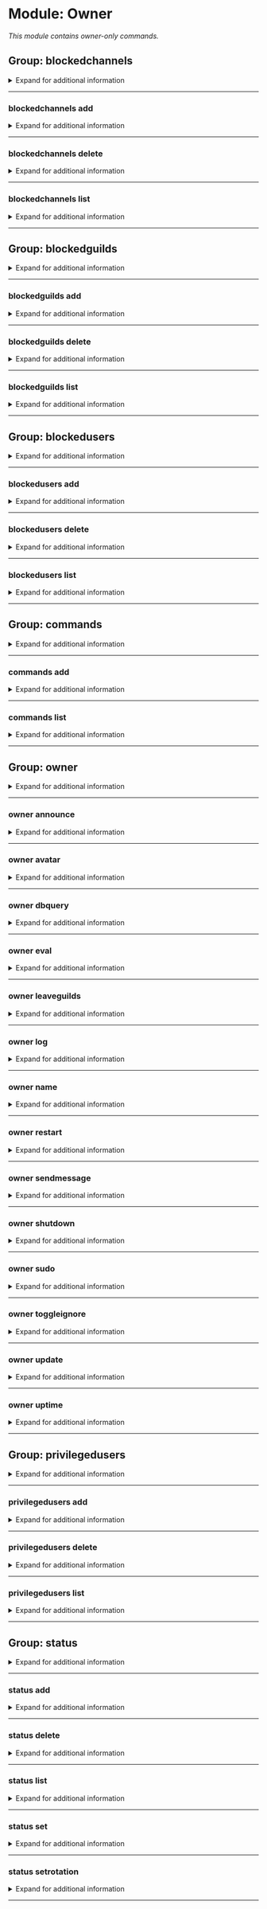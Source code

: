 # Module: Owner
*This module contains owner-only commands.*


## Group: blockedchannels
<details><summary markdown='span'>Expand for additional information</summary><p>

*Hidden.*

*Blocked channels control commands.*

**Aliases:**
`bc, blockedc, blockchannel, bchannels, bchannel, bchn`
**Privileged users only.**


**Overload 3:**
*None*
**Overload 2:**
- [`channel...`]: *Entities to block*
**Overload 1:**
- [`string`]: *Reason for the action*
- [`channel...`]: *Entities to block*
**Overload 0:**
- [`channel`]: *Entities to block*
- [`string...`]: *Reason for the action*
**Examples:**

```xml
!blockedchannels
!blockedchannels #my-text-channel
```
</p></details>

---

### blockedchannels add
<details><summary markdown='span'>Expand for additional information</summary><p>

*Blocks channels from interacting with the bot.*

**Aliases:**
`register, reg, a, +, +=, <<, <, <-, <=`
**Privileged users only.**


**Overload 2:**
- [`channel...`]: *Entities to block*
**Overload 1:**
- [`string`]: *Reason for the action*
- [`channel...`]: *Entities to block*
**Overload 0:**
- [`channel`]: *Entities to block*
- [`string...`]: *Reason for the action*
**Examples:**

```xml
!blockedchannels add #my-text-channel
!blockedchannels add #my-text-channel Because I can!
```
</p></details>

---

### blockedchannels delete
<details><summary markdown='span'>Expand for additional information</summary><p>

*Removes channels from bot block list.*

**Aliases:**
`unregister, remove, rm, del, d, -, -=, >, >>, ->, =>`
**Privileged users only.**


**Overload 0:**
- [`channel...`]: *Entities to unblock*
**Examples:**

```xml
!blockedchannels delete #my-text-channel
```
</p></details>

---

### blockedchannels list
<details><summary markdown='span'>Expand for additional information</summary><p>

*Lists all blocked channels.*

**Aliases:**
`print, show, view, ls, l, p`
**Privileged users only.**


**Overload 0:**
*None*
**Examples:**

```xml
!blockedchannels list
```
</p></details>

---

## Group: blockedguilds
<details><summary markdown='span'>Expand for additional information</summary><p>

*Hidden.*

*Blocked guilds control commands.*

**Aliases:**
`bg, blockedg, blockguild, bguilds, bguild, bgld`
**Privileged users only.**


**Overload 3:**
*None*
**Overload 2:**
- [`guild...`]: *Entities to block*
**Overload 1:**
- [`string`]: *Reason for the action*
- [`guild...`]: *Entities to block*
**Overload 0:**
- [`guild`]: *Entities to block*
- [`string...`]: *Reason for the action*
**Examples:**

```xml
!blockedguilds
!blockedguilds Some Guild
```
</p></details>

---

### blockedguilds add
<details><summary markdown='span'>Expand for additional information</summary><p>

*Blocks guilds from interacting with the bot.*

**Aliases:**
`register, reg, a, +, +=, <<, <, <-, <=`
**Privileged users only.**


**Overload 2:**
- [`guild...`]: *Entities to block*
**Overload 1:**
- [`string`]: *Reason for the action*
- [`guild...`]: *Entities to block*
**Overload 0:**
- [`guild`]: *Entities to block*
- [`string...`]: *Reason for the action*
**Examples:**

```xml
!blockedguilds add Some Guild
!blockedguilds add Some Guild Because I can!
```
</p></details>

---

### blockedguilds delete
<details><summary markdown='span'>Expand for additional information</summary><p>

*Removes guilds from bot block list.*

**Aliases:**
`unregister, remove, rm, del, d, -, -=, >, >>, ->, =>`
**Privileged users only.**


**Overload 0:**
- [`guild...`]: *Entities to unblock*
**Examples:**

```xml
!blockedguilds delete Some Guild
```
</p></details>

---

### blockedguilds list
<details><summary markdown='span'>Expand for additional information</summary><p>

*Lists all blocked guilds.*

**Aliases:**
`print, show, view, ls, l, p`
**Privileged users only.**


**Overload 0:**
*None*
**Examples:**

```xml
!blockedguilds list
```
</p></details>

---

## Group: blockedusers
<details><summary markdown='span'>Expand for additional information</summary><p>

*Hidden.*

*Blocked users control commands.*

**Aliases:**
`bu, blockedu, blockuser, busers, buser, busr`
**Privileged users only.**


**Overload 3:**
*None*
**Overload 2:**
- [`user...`]: *Entities to block*
**Overload 1:**
- [`string`]: *Reason for the action*
- [`user...`]: *Entities to block*
**Overload 0:**
- [`user`]: *Entities to block*
- [`string...`]: *Reason for the action*
**Examples:**

```xml
!blockedusers
!blockedusers @User
```
</p></details>

---

### blockedusers add
<details><summary markdown='span'>Expand for additional information</summary><p>

*Blocks users from interacting with the bot.*

**Aliases:**
`register, reg, a, +, +=, <<, <, <-, <=`
**Privileged users only.**


**Overload 2:**
- [`user...`]: *Entities to block*
**Overload 1:**
- [`string`]: *Reason for the action*
- [`user...`]: *Entities to block*
**Overload 0:**
- [`user`]: *Entities to block*
- [`string...`]: *Reason for the action*
**Examples:**

```xml
!blockedusers add @User
!blockedusers add @User Because I can!
```
</p></details>

---

### blockedusers delete
<details><summary markdown='span'>Expand for additional information</summary><p>

*Removes users from bot block list.*

**Aliases:**
`unregister, remove, rm, del, d, -, -=, >, >>, ->, =>`
**Privileged users only.**


**Overload 0:**
- [`user...`]: *Entities to unblock*
**Examples:**

```xml
!blockedusers delete @User
```
</p></details>

---

### blockedusers list
<details><summary markdown='span'>Expand for additional information</summary><p>

*Lists all blocked users.*

**Aliases:**
`print, show, view, ls, l, p`
**Privileged users only.**


**Overload 0:**
*None*
**Examples:**

```xml
!blockedusers list
```
</p></details>

---

## Group: commands
<details><summary markdown='span'>Expand for additional information</summary><p>

*Hidden.*

*Bot command manipulation during runtime.*

**Aliases:**
`cmds, cmd`
**Owner-only.**


**Overload 0:**
*None*
**Examples:**

```xml
!commands
```
</p></details>

---

### commands add
<details><summary markdown='span'>Expand for additional information</summary><p>

*Add a new bot command.*

**Aliases:**
`register, reg, new, a, +, +=, <<, <, <-, <=`
**Owner-only.**


**Overload 0:**
- [`string...`]: *C# code snippet in a markdown code block*
**Examples:**

```xml
!commands add ```cs
[Command("test")]
public Task Test(CommandContext ctx) => ctx.RespondAsync("Hello");
```
```
</p></details>

---

### commands delete
<details><summary markdown='span'>Expand for additional information</summary><p>

*Deletes existing bot command.*

**Aliases:**
`unregister, remove, rm, del, d, -, -=, >, >>, ->, =>`
**Owner-only.**


**Overload 0:**
- [`string...`]: *Command name*
**Examples:**

```xml
!commands delete sample command
```
</p></details>

---

### commands list
<details><summary markdown='span'>Expand for additional information</summary><p>

*Lists all bot commands.*

**Aliases:**
`print, show, view, ls, l, p`
**Owner-only.**


**Overload 0:**
*None*
**Examples:**

```xml
!commands list
```
</p></details>

---

## Group: owner
<details><summary markdown='span'>Expand for additional information</summary><p>

*Hidden.*

*Commands restricted to bot owner(s).*

**Aliases:**
`admin, o`

</p></details>

---

### owner announce
<details><summary markdown='span'>Expand for additional information</summary><p>

*Send a message to all guilds the bot is in.*

**Aliases:**
`ann`
**Owner-only.**


**Overload 0:**
- [`string...`]: *Announcement message*
**Examples:**

```xml
!owner announce Some important announcement!
```
</p></details>

---

### owner avatar
<details><summary markdown='span'>Expand for additional information</summary><p>

*Sets the bot avatar.*

**Aliases:**
`setavatar, setbotavatar, profilepic, a`
**Owner-only.**


**Overload 0:**
- [`URL`]: *Image URL*
**Examples:**

```xml
!owner avatar http://some-image-url.com/image.png
```
</p></details>

---

### owner dbquery
<details><summary markdown='span'>Expand for additional information</summary><p>

*Queries the bot database using given SQL query or uploaded SQL file.*

**Aliases:**
`sql, dbq, q, query`
**Owner-only.**


**Overload 1:**
*None*
**Overload 0:**
- [`string...`]: *SQL query*
**Examples:**

```xml
!owner dbquery SELECT * FROM gf.<DATABASE_NAME>
```
</p></details>

---

### owner eval
<details><summary markdown='span'>Expand for additional information</summary><p>

*Evaluates a snippet of C# code, in context.*

**Aliases:**
`evaluate, compile, run, e, c, r, exec`
**Owner-only.**


**Overload 0:**
- [`string...`]: *C# code snippet in a markdown code block*
**Examples:**

```xml
!owner eval ```cs
[Command("test")]
public Task Test(CommandContext ctx) => ctx.RespondAsync("Hello");
```
```
</p></details>

---

### owner generatecommandlist
<details><summary markdown='span'>Expand for additional information</summary><p>

*Generates bot documentation in markdown ready for GitHub.*

**Aliases:**
`gendocs, generatecommandslist, docs, cmdlist, gencmdlist, gencmds, gencmdslist`
**Owner-only.**


**Overload 0:**
- (optional) [`string...`]: *Output folder* (def: `None`)
**Examples:**

```xml
!owner generatecommandlist
```
</p></details>

---

### owner leaveguilds
<details><summary markdown='span'>Expand for additional information</summary><p>

*Generates bot documentation in markdown ready for GitHub.*

**Aliases:**
`leave, gtfo`
**Owner-only.**


**Overload 1:**
- [`guild...`]: *Guild names or IDs*
**Overload 0:**
- [`unsigned long...`]: *Guild names or IDs*
**Examples:**

```xml
!owner leaveguilds Some Guild
!owner leaveguilds 361119455792594954
```
</p></details>

---

### owner log
<details><summary markdown='span'>Expand for additional information</summary><p>

*Logs a given remark or uploads bot log file if remark is not given.*

**Aliases:**
`getlog, remark, rem`
**Owner-only.**


**Overload 1:**
- (optional) [`boolean`]: *Bypass current bot configuration?* (def: `False`)
**Overload 0:**
- [`LogEventLevel`]: *Log event level*
- [`string...`]: *Log message*
**Examples:**

```xml
!owner log
!owner log Information
!owner log Some string here
```
</p></details>

---

### owner name
<details><summary markdown='span'>Expand for additional information</summary><p>

*Sets the bot name.*

**Aliases:**
`botname, setbotname, setname`
**Owner-only.**


**Overload 0:**
- [`string...`]: *New name*
**Examples:**

```xml
!owner name SampleName
```
</p></details>

---

### owner restart
<details><summary markdown='span'>Expand for additional information</summary><p>

*Restarts the bot.*

**Aliases:**
`reboot`
**Privileged users only.**


**Overload 0:**
*None*
**Examples:**

```xml
!owner restart
```
</p></details>

---

### owner sendmessage
<details><summary markdown='span'>Expand for additional information</summary><p>

*Sends a message to user or channel.*

**Aliases:**
`send, s`
**Privileged users only.**


**Overload 0:**
- [`string`]: *`u` (User) or `c` (Channel)*
- [`unsigned long`]: *ID*
- [`string...`]: *Message to send*
**Examples:**

```xml
!owner sendmessage u
!owner sendmessage 361119455792594954
!owner sendmessage Sample message
```
</p></details>

---

### owner shutdown
<details><summary markdown='span'>Expand for additional information</summary><p>

*Powers off the bot.*

**Aliases:**
`disable, poweroff, exit, quit`
**Privileged users only.**


**Overload 1:**
- [`time span`]: *Time until shutdown*
- (optional) [`int`]: *Process exit code* (def: `0`)
**Overload 0:**
- (optional) [`int`]: *Process exit code* (def: `0`)
**Examples:**

```xml
!owner shutdown
!owner shutdown 10s 5
!owner shutdown 10s
```
</p></details>

---

### owner sudo
<details><summary markdown='span'>Expand for additional information</summary><p>

*Executes command as another user.*

**Aliases:**
`execas, as`
**Guild only.**

**Privileged users only.**


**Overload 0:**
- [`member`]: *Member*
- [`string...`]: *Full command call with arguments*
**Examples:**

```xml
!owner sudo Member
!owner sudo sample command
```
</p></details>

---

### owner toggleignore
<details><summary markdown='span'>Expand for additional information</summary><p>

*Toggle bot listening status.*

**Aliases:**
`ti`
**Privileged users only.**


**Overload 0:**
*None*
**Examples:**

```xml
!owner toggleignore
```
</p></details>

---

### owner update
<details><summary markdown='span'>Expand for additional information</summary><p>

*Restarts and updates the bot.*

**Owner-only.**


**Overload 0:**
*None*
**Examples:**

```xml
!owner update
```
</p></details>

---

### owner uptime
<details><summary markdown='span'>Expand for additional information</summary><p>

*Prints bot uptime information.*

**Privileged users only.**


**Overload 0:**
*None*
**Examples:**

```xml
!owner uptime
```
</p></details>

---

## Group: privilegedusers
<details><summary markdown='span'>Expand for additional information</summary><p>

*Hidden.*

*Commands to manage privileged users. Privileged users have permissions to execute some sensitive bot commands.*

**Aliases:**
`pu, privu, privuser, pusers, puser, pusr`
**Owner-only.**


**Overload 1:**
*None*
**Overload 0:**
- [`user...`]: *User(s)*
**Examples:**

```xml
!privilegedusers
```
</p></details>

---

### privilegedusers add
<details><summary markdown='span'>Expand for additional information</summary><p>

*Adds given user(s) to privileged users list.*

**Aliases:**
`register, reg, new, a, +, +=, <<, <, <-, <=`
**Owner-only.**


**Overload 0:**
- [`user...`]: *User(s)*
**Examples:**

```xml
!privilegedusers add @User
```
</p></details>

---

### privilegedusers delete
<details><summary markdown='span'>Expand for additional information</summary><p>

*Removes given user(s) from privileged users list.*

**Aliases:**
`unregister, remove, rm, del, d, -, -=, >, >>, ->, =>`
**Owner-only.**


**Overload 0:**
- [`user...`]: *User(s)*
**Examples:**

```xml
!privilegedusers delete @User
```
</p></details>

---

### privilegedusers list
<details><summary markdown='span'>Expand for additional information</summary><p>

*Lists all privileged users.*

**Aliases:**
`print, show, view, ls, l, p`
**Owner-only.**


**Overload 0:**
*None*
**Examples:**

```xml
!privilegedusers list
```
</p></details>

---

## Group: status
<details><summary markdown='span'>Expand for additional information</summary><p>

*Hidden.*

*Manipulates bot statuses. Group call either lists all statuses or adds a new status.*

**Aliases:**
`statuses, botstatus, activity, activities`
**Owner-only.**


**Overload 1:**
*None*
**Overload 0:**
- [`ActivityType`]: *Activity type (Playing/Watching/Streaming/ListeningTo)*
- [`string...`]: *Bot status*
**Examples:**

```xml
!status
!status Playing Some Game
```
</p></details>

---

### status add
<details><summary markdown='span'>Expand for additional information</summary><p>

*Adds a new status to the status list.*

**Aliases:**
`register, reg, new, a, +, +=, <<, <, <-, <=`
**Owner-only.**


**Overload 0:**
- [`ActivityType`]: *Activity type (Playing/Watching/Streaming/ListeningTo)*
- [`string...`]: *Bot status*
**Examples:**

```xml
!status add Playing Some Game
```
</p></details>

---

### status delete
<details><summary markdown='span'>Expand for additional information</summary><p>

*Removes a status from the status list.*

**Aliases:**
`unregister, remove, rm, del, d, -, -=, >, >>, ->, =>`
**Owner-only.**


**Overload 0:**
- [`int...`]: *Bot status ID*
**Examples:**

```xml
!status delete 5
```
</p></details>

---

### status list
<details><summary markdown='span'>Expand for additional information</summary><p>

*Lists all currently registered statuses.*

**Aliases:**
`print, show, view, ls, l, p`
**Owner-only.**


**Overload 0:**
*None*
**Examples:**

```xml
!status list
```
</p></details>

---

### status set
<details><summary markdown='span'>Expand for additional information</summary><p>

*Disables automatic rotation of bot statuses and sets the currents status by ID or explicit string until status rotation is enabled again.*

**Aliases:**
`s`
**Owner-only.**


**Overload 1:**
- [`ActivityType`]: *Activity type (Playing/Watching/Streaming/ListeningTo)*
- [`string...`]: *Bot status*
**Overload 0:**
- [`int`]: *Bot status ID*
**Examples:**

```xml
!status set 5
!status set Playing Some Game
```
</p></details>

---

### status setrotation
<details><summary markdown='span'>Expand for additional information</summary><p>

*Enables or disables automatic rotation of bot statuses.*

**Aliases:**
`sr, setr, rotate`
**Owner-only.**


**Overload 0:**
- (optional) [`boolean`]: *Enable?* (def: `True`)
**Examples:**

```xml
!status setrotation Yes/No
```
</p></details>

---

